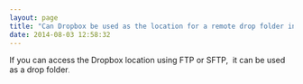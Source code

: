 ```yaml
---
layout: page
title: "Can Dropbox be used as the location for a remote drop folder in the KMC?"
date: 2014-08-03 12:58:32
---
```


<span>If you can access the Dropbox location using FTP or SFTP,  it can be used as a drop folder</span><span style="font-size: 10px;">.</span>